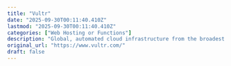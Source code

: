 ```yaml
---
title: "Vultr"
date: "2025-09-30T00:11:40.410Z"
lastmod: "2025-09-30T00:11:40.410Z"
categories: ["Web Hosting or Functions"]
description: "Global, automated cloud infrastructure from the broadest array of AMD and NVIDIA GPUs to virtual CPUs, bare metal, Kubernetes, storage, and networking solutions."
original_url: "https://www.vultr.com/"
draft: false
---
```

